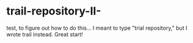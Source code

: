 # trail-repository-II-
test, to figure out how to do this...
I meant to type "trial repository," but I wrote trail instead. Great start!
